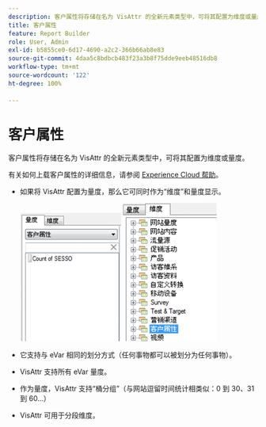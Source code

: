 ```yaml
---
description: 客户属性将存储在名为 VisAttr 的全新元素类型中，可将其配置为维度或量度。
title: 客户属性
feature: Report Builder
role: User, Admin
exl-id: b5855ce0-6d17-4690-a2c2-366b66ab8e83
source-git-commit: 4daa5c8bdbcb483f23a3b8f75dde9eeb48516db8
workflow-type: tm+mt
source-wordcount: '122'
ht-degree: 100%

---
```


# 客户属性

客户属性将存储在名为 VisAttr 的全新元素类型中，可将其配置为维度或量度。

有关如何上载客户属性的详细信息，请参阅 [Experience Cloud 帮助](https://experienceleague.adobe.com/docs/core-services/interface/customer-attributes/attributes.html?lang=zh-Hans)。

* 如果将 VisAttr 配置为量度，那么它可同时作为“维度”和量度显示。

   ![](assets/ca_metrics.png) ![](assets/ca_dimension.png)

* 它支持与 eVar 相同的划分方式（任何事物都可以被划分为任何事物）。
* VisAttr 支持所有 eVar 量度。
* 作为量度，VisAttr 支持“桶分组”（与网站逗留时间统计相类似：0 到 30、31 到 60…）
* VisAttr 可用于分段维度。
